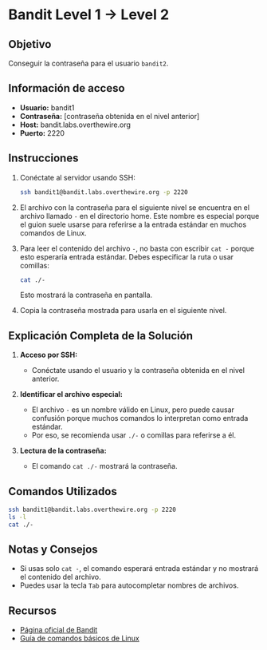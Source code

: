 # Bandit Level 1 → Level 2

## Objetivo

Conseguir la contraseña para el usuario `bandit2`.

## Información de acceso

- **Usuario:** bandit1
- **Contraseña:** [contraseña obtenida en el nivel anterior]
- **Host:** bandit.labs.overthewire.org
- **Puerto:** 2220

## Instrucciones

1. Conéctate al servidor usando SSH:
    ```sh
    ssh bandit1@bandit.labs.overthewire.org -p 2220
    ```

2. El archivo con la contraseña para el siguiente nivel se encuentra en el archivo llamado `-` en el directorio home. Este nombre es especial porque el guion suele usarse para referirse a la entrada estándar en muchos comandos de Linux.

3. Para leer el contenido del archivo `-`, no basta con escribir `cat -` porque esto esperaría entrada estándar. Debes especificar la ruta o usar comillas:
    ```sh
    cat ./-
    ```
    Esto mostrará la contraseña en pantalla.

4. Copia la contraseña mostrada para usarla en el siguiente nivel.

## Explicación Completa de la Solución

1. **Acceso por SSH:**
   - Conéctate usando el usuario y la contraseña obtenida en el nivel anterior.

2. **Identificar el archivo especial:**
   - El archivo `-` es un nombre válido en Linux, pero puede causar confusión porque muchos comandos lo interpretan como entrada estándar.
   - Por eso, se recomienda usar `./-` o comillas para referirse a él.

3. **Lectura de la contraseña:**
   - El comando `cat ./-` mostrará la contraseña.

## Comandos Utilizados

```sh
ssh bandit1@bandit.labs.overthewire.org -p 2220
ls -l
cat ./-
```

## Notas y Consejos

- Si usas solo `cat -`, el comando esperará entrada estándar y no mostrará el contenido del archivo.
- Puedes usar la tecla `Tab` para autocompletar nombres de archivos.

## Recursos

- [Página oficial de Bandit](https://overthewire.org/wargames/bandit/)
- [Guía de comandos básicos de Linux](https://ryanstutorials.net/linuxtutorial/)
